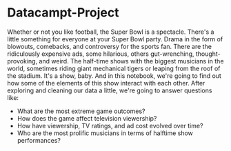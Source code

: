 # Datacampt-Project
Whether or not you like football, the Super Bowl is a spectacle. There's a little something for everyone at your Super Bowl party. Drama in the form of blowouts, comebacks, and controversy for the sports fan. There are the ridiculously expensive ads, some hilarious, others gut-wrenching, thought-provoking, and weird. The half-time shows with the biggest musicians in the world, sometimes riding giant mechanical tigers or leaping from the roof of the stadium. It's a show, baby. And in this notebook, we're going to find out how some of the elements of this show interact with each other. After exploring and cleaning our data a little, we're going to answer questions like:  
- What are the most extreme game outcomes? 
- How does the game affect television viewership? 
- How have viewership, TV ratings, and ad cost evolved over time? 
- Who are the most prolific musicians in terms of halftime show performances?
